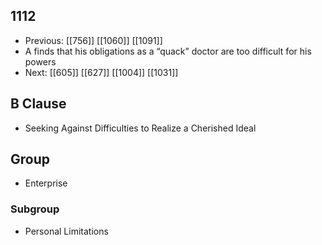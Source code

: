 ## 1112
- Previous: [[756]] [[1060]] [[1091]] 
- A finds that his obligations as a “quack” doctor are too difficult for his powers
- Next: [[605]] [[627]] [[1004]] [[1031]] 

## B Clause
- Seeking Against Difficulties to Realize a Cherished Ideal

## Group
- Enterprise

### Subgroup
- Personal Limitations

